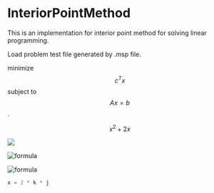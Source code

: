# InteriorPointMethod
This is an implementation for interior point method for solving linear programming.

Load problem test file generated by .msp file.

minimize $$c^Tx$$
subject to $$Ax = b$$.

```math
x^2+2x
```

 <img src="https://render.githubusercontent.com/render/math?math=\Large e^{i \pi} = -1">


![formula](https://render.githubusercontent.com/render/math?math=e^{i\pi}=-1)

![formula]($1$)

<!-- x = 2kj -->

```python
x = 2 * k * j
```

